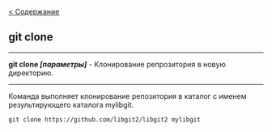 [< Содержание](./readme.md)

## git clone
---

**git clone *[параметры]*** - Клонирование репрозитория в новую директорию.

---
Команда выполняет клонирование репозитория в каталог с именем результирующего каталога mylibgit.

    git clone https://github.com/libgit2/libgit2 mylibgit
